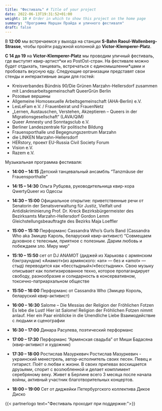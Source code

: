 ```yaml
---
title: "Фестиваль" # Title of your project
date: 2022-06-13T19:31:52+01:00
weight: 10 # Order in which to show this project on the home page
summary: "Программа Марцан Прайда и уличного фестиваля"
draft: false
---
```


В **12:00** мы встречаемся у выхода на станции **S-Bahn Raoul-Wallenberg-Strasse**, чтобы пройти радужной колонной до **Victor-Klemperer-Platz**.

**С 14 до 19** на **Victor-Klemperer-Platz** мы проводим уличный фестиваль, где выступят квир-артист\*ки из PostOst-стран. На фестивале можно будет отдыхать, танцевать, встречаться с единомышленни*цами и пробовать вкусную еду. Следующие организации представят свои стенды и интерактивные акции для гостей:

* Kreisverbandes Bündnis 90/Die Grünen Marzahn-Hellersdorf  zusammen mit Landesarbeitsgemeinschaft QueerGrün Berlin
* Розовые вершины
* Allgemeine Homosexuelle Arbeitsgemeinschaft (AHA-Berlin) e.V.
* LesLeFam e.V. / Frauenbeirat und FrauenNetz
* „Lernen, Austauschen, Verstehen, Akzeptieren – Queers in der Migrationsgesellschaft“ (LAVA/QiM)
* Queer Amnesty und Sonntagsclub e.V.
* Berliner Landeszentrale für politische Bildung
* Frauensporthalle und Begegnungszentrum Marzahn
* die LINKEN Marzahn-Hellersdorf
* HERstory, проект EU-Russia Civil Society Forum
* Vision e.V.
* Razem e.V.

Музыкальная программа фестиваля:

* **14:00 – 14:15** Детский танцевальный ансамбль “Tanzmäuse der Frauensporthalle”

* **14:15 – 14:30** Ольга Рубцова, руководительница квир-хора QwertyQueer из Одессы

* **14:30 – 15:00** Официальное открытие: приветственные речи от Senatorin der Senatsverwaltung für Justiz, Vielfalt und Antidiskriminierung Prof. Dr. Kreck Bezirksbürgermeister des Bezirksamts Marzahn-Hellersdorf Gordon Lemm Gleichstellungsbeauftragte des Bezirks Maja Loeffler

* **15:00 – 15:10** Перформанс Cassandra Who’s Gurls Band (Cassandra Who aka Змицер Кароль, беларуский квир-активист)
“Совмещаем духовное с телесным, приятное с полезным. Дарим любовь и побеждаем зло. Миру мир”

* **15:10 – 15:50** сет от DJ ANAMOT (диджей из Харькова с армянским бэкграундом)
«Анамот»(из армянского: «an» — без и «amot» — стыд) переводится как «бесстыдный»/«бесстыдник». Свою музыку описывает как политизированное техно, которое пропагандирует свободу, разнообразие и солидарность в консервативном, токсично-патриархальном обществе

* **15:50 – 16:00** Перформанс от Cassandra Who (Змицер Король, беларуский квир-активист)

* **16:00 – 16:30** Salome – Die Messias der Religion der Fröhlichen Fotzen
Es lebe die Lust! Hier ist Salome! Religion der Fröhlichen Fotzen nimmt anlauf. Hier ein Paar einblicke in die Unendliche Liebe Взаимодействие с людьми и сценографии

* **16:30 – 17:00** Динара Расулева, поэтический перформанс

* **17:00 – 17:30** Перформанс “Армянская свадьба” от Миши Бадасяна (квир-активист и художник)

* **17:30 – 18:00** Ростислав Мазуркевич
Ростислав Мазуркевич - украинский менестрель, автор-исполнитель своих песен. Певец и гитарист. Поёт о любви к жизни. В своих припевах восхищается друзьями, спорит с возлюбленной и делает комплимент серебряному веку. Живет в Берлине всего 3 месяца после начала войны, активный участник благотворительных концертов.

* **18:00  – 19:00** Сет от диджейки Петербургского коллектива Дикое Диско


{{< partnerlogo text="Фестиваль проходит при поддержке:">}}

